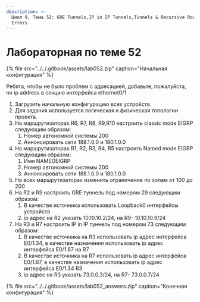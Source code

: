```yaml
---
description: >-
  Цикл 9, Тема 52: GRE Tunnels,IP in IP Tunnels,Tunnels & Recursive Routing
  Errors
---
```


# Лабораторная по теме 52

{% file src="../../.gitbook/assets/lab052.zip" caption="Начальная конфигурация" %}

Ребята, чтобы не было проблем с адресацией, добавьте, пожалуйста, no ip address в секцию интерфейса ethernet0/1

1. Загрузить начальную конфигурацию всех устройств.
2. Для задания используется логическая и физическая топологии проекта.
3. На маршрутизаторах R6, R7, R8, R9,R10 настроить classic mode EIGRP следующим образом:
   1. Номер автономной системы 200
   2. Аннонсировать сети 188.1.0.0 и 180.1.0.0
4. На маршрутизаторах R1, R2, R3, R4, R5 настроить Named mode EIGRP следующим образом:
   1. Имя NAMEDEIGRP
   2. Номер автономной системы 200
   3. Аннонсировать сети 188.1.0.0 и 180.1.0.0
5. На всех маршрутизаторах изменить ограничение по хопам от 100 до 200
6. На R2 и R9 настроить GRE туннель под номером 29 следующим образом:
   1. В качестве источника использовать Loopback0 интерфейсы устройств
   2. ip адрес на R2 указать 10.10.10.2/24, на R9- 10.10.10.9/24
7. На R3 и R7 настроить IP in IP туннель под номером 73 следующим образом:
   1. В качестве источника на R3 использовать ip адрес интерфейса E0/1.34, в качестве назначения использовать ip адрес интерфейса E0/1.67 на R7
   2. В качестве источника на R7 использовать ip адрес интерфейса E0/1.67, в качестве назначения использовать ip адрес интерфейса E0/1.34 R3
   3. ip адрес на R3 указать 73.0.0.3/24, на R7- 73.0.0.7/24

{% file src="../../.gitbook/assets/lab052\_answers.zip" caption="Конечная конфигурация" %}

